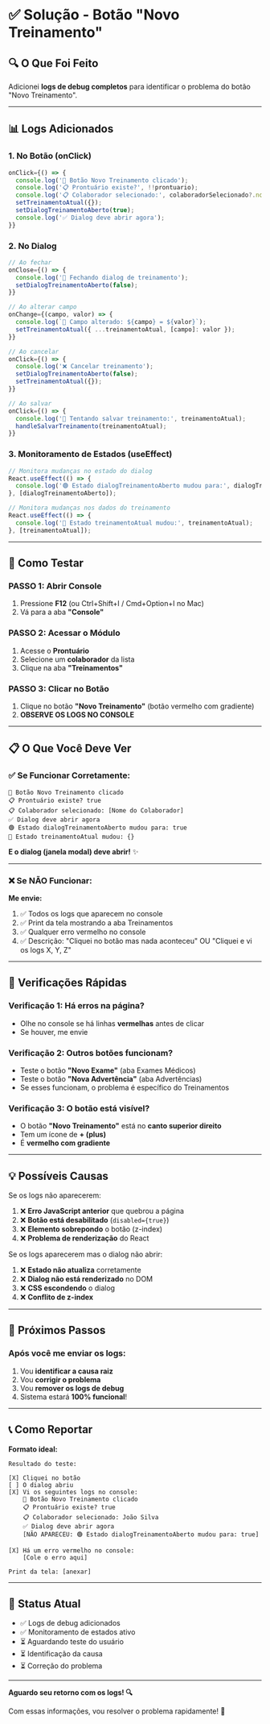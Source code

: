 # ✅ Solução - Botão "Novo Treinamento"

## 🔍 O Que Foi Feito

Adicionei **logs de debug completos** para identificar o problema do botão "Novo Treinamento".

---

## 📊 Logs Adicionados

### **1. No Botão (onClick)**
```typescript
onClick={() => {
  console.log('🔵 Botão Novo Treinamento clicado');
  console.log('📋 Prontuário existe?', !!prontuario);
  console.log('📋 Colaborador selecionado:', colaboradorSelecionado?.nome);
  setTreinamentoAtual({});
  setDialogTreinamentoAberto(true);
  console.log('✅ Dialog deve abrir agora');
}}
```

### **2. No Dialog**
```typescript
// Ao fechar
onClose={() => {
  console.log('🔴 Fechando dialog de treinamento');
  setDialogTreinamentoAberto(false);
}}

// Ao alterar campo
onChange={(campo, valor) => {
  console.log(`📝 Campo alterado: ${campo} = ${valor}`);
  setTreinamentoAtual({ ...treinamentoAtual, [campo]: valor });
}}

// Ao cancelar
onClick={() => {
  console.log('❌ Cancelar treinamento');
  setDialogTreinamentoAberto(false);
  setTreinamentoAtual({});
}}

// Ao salvar
onClick={() => {
  console.log('💾 Tentando salvar treinamento:', treinamentoAtual);
  handleSalvarTreinamento(treinamentoAtual);
}}
```

### **3. Monitoramento de Estados (useEffect)**
```typescript
// Monitora mudanças no estado do dialog
React.useEffect(() => {
  console.log('🟢 Estado dialogTreinamentoAberto mudou para:', dialogTreinamentoAberto);
}, [dialogTreinamentoAberto]);

// Monitora mudanças nos dados do treinamento
React.useEffect(() => {
  console.log('📝 Estado treinamentoAtual mudou:', treinamentoAtual);
}, [treinamentoAtual]);
```

---

## 🧪 Como Testar

### **PASSO 1: Abrir Console**
1. Pressione **F12** (ou Ctrl+Shift+I / Cmd+Option+I no Mac)
2. Vá para a aba **"Console"**

### **PASSO 2: Acessar o Módulo**
1. Acesse o **Prontuário**
2. Selecione um **colaborador** da lista
3. Clique na aba **"Treinamentos"**

### **PASSO 3: Clicar no Botão**
1. Clique no botão **"Novo Treinamento"** (botão vermelho com gradiente)
2. **OBSERVE OS LOGS NO CONSOLE**

---

## 📋 O Que Você Deve Ver

### ✅ **Se Funcionar Corretamente:**
```
🔵 Botão Novo Treinamento clicado
📋 Prontuário existe? true
📋 Colaborador selecionado: [Nome do Colaborador]
✅ Dialog deve abrir agora
🟢 Estado dialogTreinamentoAberto mudou para: true
📝 Estado treinamentoAtual mudou: {}
```

**E o dialog (janela modal) deve abrir!** ✨

---

### ❌ **Se NÃO Funcionar:**

**Me envie:**
1. ✅ Todos os logs que aparecem no console
2. ✅ Print da tela mostrando a aba Treinamentos
3. ✅ Qualquer erro vermelho no console
4. ✅ Descrição: "Cliquei no botão mas nada aconteceu" OU "Cliquei e vi os logs X, Y, Z"

---

## 🔧 Verificações Rápidas

### **Verificação 1: Há erros na página?**
- Olhe no console se há linhas **vermelhas** antes de clicar
- Se houver, me envie

### **Verificação 2: Outros botões funcionam?**
- Teste o botão **"Novo Exame"** (aba Exames Médicos)
- Teste o botão **"Nova Advertência"** (aba Advertências)
- Se esses funcionam, o problema é específico do Treinamentos

### **Verificação 3: O botão está visível?**
- O botão **"Novo Treinamento"** está no **canto superior direito**
- Tem um ícone de **+ (plus)**
- É **vermelho com gradiente**

---

## 💡 Possíveis Causas

Se os logs não aparecerem:
1. ❌ **Erro JavaScript anterior** que quebrou a página
2. ❌ **Botão está desabilitado** (`disabled={true}`)
3. ❌ **Elemento sobrepondo** o botão (z-index)
4. ❌ **Problema de renderização** do React

Se os logs aparecerem mas o dialog não abrir:
1. ❌ **Estado não atualiza** corretamente
2. ❌ **Dialog não está renderizado** no DOM
3. ❌ **CSS escondendo** o dialog
4. ❌ **Conflito de z-index**

---

## 🎯 Próximos Passos

### **Após você me enviar os logs:**
1. Vou **identificar a causa raiz**
2. Vou **corrigir o problema**
3. Vou **remover os logs de debug**
4. Sistema estará **100% funcional**!

---

## 📞 Como Reportar

**Formato ideal:**

```
Resultado do teste:

[X] Cliquei no botão
[ ] O dialog abriu
[X] Vi os seguintes logs no console:
    🔵 Botão Novo Treinamento clicado
    📋 Prontuário existe? true
    📋 Colaborador selecionado: João Silva
    ✅ Dialog deve abrir agora
    [NÃO APARECEU: 🟢 Estado dialogTreinamentoAberto mudou para: true]

[X] Há um erro vermelho no console:
    [Cole o erro aqui]

Print da tela: [anexar]
```

---

## 🚀 Status Atual

- ✅ Logs de debug adicionados
- ✅ Monitoramento de estados ativo
- ⏳ Aguardando teste do usuário
- ⏳ Identificação da causa
- ⏳ Correção do problema

---

**Aguardo seu retorno com os logs! 🔍**

Com essas informações, vou resolver o problema rapidamente! 💪

